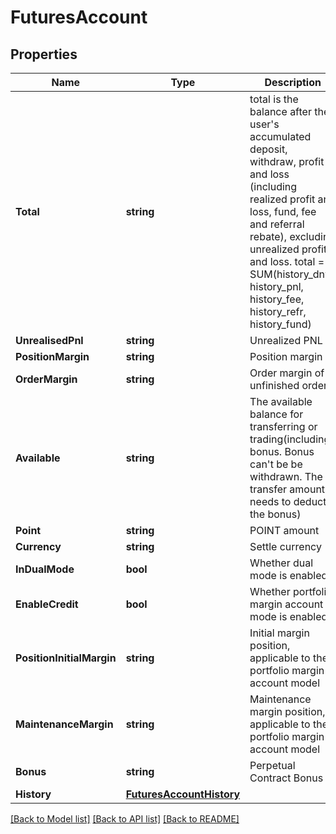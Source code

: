 # FuturesAccount

## Properties

Name | Type | Description | Notes
------------ | ------------- | ------------- | -------------
**Total** | **string** | total is the balance after the user&#39;s accumulated deposit, withdraw, profit and loss (including realized profit and loss, fund, fee and referral rebate), excluding unrealized profit and loss.  total &#x3D; SUM(history_dnw, history_pnl, history_fee, history_refr, history_fund) | [optional] 
**UnrealisedPnl** | **string** | Unrealized PNL | [optional] 
**PositionMargin** | **string** | Position margin | [optional] 
**OrderMargin** | **string** | Order margin of unfinished orders | [optional] 
**Available** | **string** | The available balance for transferring or trading(including bonus.  Bonus can&#39;t be be withdrawn. The transfer amount needs to deduct the bonus) | [optional] 
**Point** | **string** | POINT amount | [optional] 
**Currency** | **string** | Settle currency | [optional] 
**InDualMode** | **bool** | Whether dual mode is enabled | [optional] 
**EnableCredit** | **bool** | Whether portfolio margin account mode is enabled | [optional] 
**PositionInitialMargin** | **string** | Initial margin position, applicable to the portfolio margin account model | [optional] 
**MaintenanceMargin** | **string** | Maintenance margin position, applicable to the portfolio margin account model | [optional] 
**Bonus** | **string** | Perpetual Contract Bonus | [optional] 
**History** | [**FuturesAccountHistory**](FuturesAccount_history.md) |  | [optional] 

[[Back to Model list]](../README.md#documentation-for-models) [[Back to API list]](../README.md#documentation-for-api-endpoints) [[Back to README]](../README.md)


